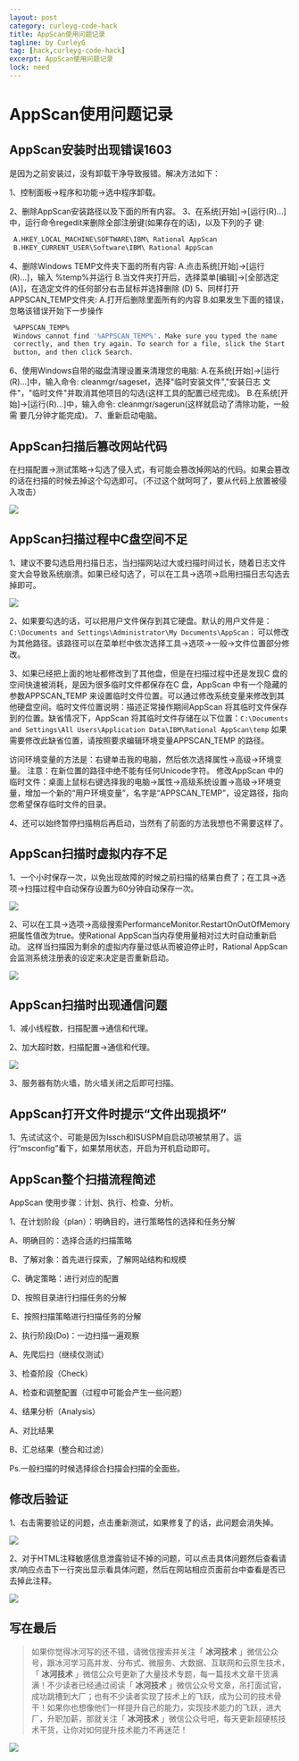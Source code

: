 ```yaml
---
layout: post
category: curleyg-code-hack
title: AppScan使用问题记录
tagline: by CurleyG
tag: [hack,curleyg-code-hack]
excerpt: AppScan使用问题记录
lock: need
---
```


# AppScan使用问题记录

## AppScan安装时出现错误1603

是因为之前安装过，没有卸载干净导致报错。解决方法如下：

1、控制面板→程序和功能→选中程序卸载。

2、删除AppScan安装路径以及下面的所有内容。 
3、在系统[开始]->[运行(R)...]中，运行命令regedit来删除全部注册键(如果存在的话)，以及下列的子 键: 

```bash
 A.HKEY_LOCAL_MACHINE\SOFTWARE\IBM\ Rational AppScan 
 B.HKEY_CURRENT_USER\Software\IBM\ Rational AppScan
```

 4、删除Windows TEMP文件夹下面的所有内容: 
 A.点击系统[开始]->[运行(R)...]，输入 %temp%并运行 
 B.当文件夹打开后，选择菜单[编辑]->[全部选定(A)]，在选定文件的任何部分右击鼠标并选择删除 
 (D)
 5、同样打开APPSCAN_TEMP文件夹: 
 A.打开后删除里面所有的内容 
 B.如果发生下面的错误，忽略该错误开始下一步操作 

```bash
 %APPSCAN_TEMP% 
 Windows cannot find '%APPSCAN_TEMP%'. Make sure you typed the name 
 correctly, and then try again. To search for a file, slick the Start 
 button, and then click Search.
```

 6、使用Windows自带的磁盘清理设置来清理您的电脑: 
 A.在系统[开始]->[运行(R)...]中，输入命令: cleanmgr/sageset，选择"临时安装文件","安装日志 
 文件"，"临时文件"并取消其他项目的勾选(这样工具的配置已经完成)。 
 B.在系统[开始]->[运行(R)...]中，输入命令: cleanmgr/sagerun(这样就启动了清除功能，一般需 要几分钟才能完成)。
 7、重新启动电脑。

## AppScan扫描后篡改网站代码

在扫描配置→测试策略→勾选了侵入式，有可能会篡改掉网站的代码。如果会篡改的话在扫描的时候去掉这个勾选即可。（不过这个就呵呵了，要从代码上放置被侵入攻击）

![](https://img-blog.csdnimg.cn/20181113200302638.jpg)

## AppScan扫描过程中C盘空间不足

1、建议不要勾选启用扫描日志，当扫描网站过大或扫描时间过长，随着日志文件变大会导致系统崩溃。如果已经勾选了，可以在工具→选项→启用扫描日志勾选去掉即可。

![](https://img-blog.csdnimg.cn/2018111320035182.jpg)



2、如果要勾选的话，可以把用户文件保存到其它硬盘。默认的用户文件是：`C:\Documents and Settings\Administrator\My Documents\AppScan；` 可以修改为其他路径。该路径可以在菜单栏中依次选择工具→选项→一般→文件位置部分修改。 

3、如果已经把上面的地址都修改到了其他盘，但是在扫描过程中还是发现C 盘的空间快速被消耗，是因为很多临时文件都保存在C 盘，AppScan 中有一个隐藏的参数APPSCAN_TEMP 来设置临时文件位置。可以通过修改系统变量来修改到其他硬盘空间。临时文件位置说明：描述正常操作期间AppScan 将其临时文件保存到的位置。缺省情况下，AppScan 将其临时文件存储在以下位置：`C:\Documents and Settings\All Users\Application Data\IBM\Rational AppScan\temp` 如果需要修改此缺省位置，请按照要求编辑环境变量APPSCAN_TEMP 的路径。

访问环境变量的方法是：右键单击我的电脑，然后依次选择属性→高级→环境变量。
 注意：在新位置的路径中绝不能有任何Unicode字符。
 修改AppScan 中的临时文件：桌面上鼠标右键选择我的电脑→属性→高级系统设置→高级→环境变量，增加一个新的“用户环境变量”，名字是“APPSCAN_TEMP”，设定路径，指向您希望保存临时文件的目录。 

4、还可以始终暂停扫描稍后再启动，当然有了前面的方法我想也不需要这样了。

## AppScan扫描时虚拟内存不足

1、一个小时保存一次，以免出现故障的时候之前扫描的结果白费了；在工具→选项→扫描过程中自动保存设置为60分钟自动保存一次。

![](https://img-blog.csdnimg.cn/20181113200443626.jpg)



2、可以在工具→选项→高级搜索PerformanceMonitor.RestartOnOutOfMemory把属性值改为true。使Rational AppScan当内存使用量相对过大时自动重新启动。 这样当扫描因为剩余的虚拟内存量过低从而被迫停止时，Rational AppScan会监测系统注册表的设定来决定是否重新启动。

![](https://img-blog.csdnimg.cn/20181113200519464.jpg)



## AppScan扫描时出现通信问题

1、减小线程数，扫描配置→通信和代理。

2、加大超时数，扫描配置→通信和代理。

![](https://img-blog.csdnimg.cn/20181113200603524.jpg)



3、服务器有防火墙，防火墙关闭之后即可扫描。

## AppScan打开文件时提示“文件出现损坏”

1、先试试这个、可能是因为Issch和ISUSPM自启动项被禁用了。运行“msconfig”看下，如果禁用状态，开启为开机启动即可。

## AppScan整个扫描流程简述

AppScan 使用步骤：计划、执行、检查、分析。

1、在计划阶段（plan）：明确目的，进行策略性的选择和任务分解

 A、明确目的：选择合适的扫描策略

 B、了解对象：首先进行探索，了解网站结构和规模

​      C、确定策略：进行对应的配置

​      D、按照目录进行扫描任务的分解

​      E、按照扫描策略进行扫描任务的分解

2、执行阶段(Do)：一边扫描一遍观察

  A、先爬后扫（继续仅测试）

3、检查阶段（Check）

 A、检查和调整配置（过程中可能会产生一些问题）

4、结果分析（Analysis）

 A、对比结果

 B、汇总结果（整合和过滤）

Ps.一般扫描的时候选择综合扫描会扫描的全面些。

## 修改后验证

1、右击需要验证的问题，点击重新测试，如果修复了的话，此问题会消失掉。

![](https://img-blog.csdnimg.cn/20181113200706706.jpg)

2、对于HTML注释敏感信息泄露验证不掉的问题，可以点击具体问题然后查看请求/响应点击下一行突出显示看具体问题，然后在网站相应页面前台中查看是否已去掉此注释。

![](https://img-blog.csdnimg.cn/20181113200743651.jpg)



## 写在最后

> 如果你觉得冰河写的还不错，请微信搜索并关注「 **冰河技术** 」微信公众号，跟冰河学习高并发、分布式、微服务、大数据、互联网和云原生技术，「 **冰河技术** 」微信公众号更新了大量技术专题，每一篇技术文章干货满满！不少读者已经通过阅读「 **冰河技术** 」微信公众号文章，吊打面试官，成功跳槽到大厂；也有不少读者实现了技术上的飞跃，成为公司的技术骨干！如果你也想像他们一样提升自己的能力，实现技术能力的飞跃，进大厂，升职加薪，那就关注「 **冰河技术** 」微信公众号吧，每天更新超硬核技术干货，让你对如何提升技术能力不再迷茫！


![](https://img-blog.csdnimg.cn/20200906013715889.png)

